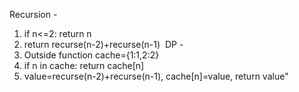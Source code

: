 Recursion -
1. if n<=2: return n
2. return recurse(n-2)+recurse(n-1)
​
DP -
1. Outside function cache={1:1,2:2}
2. if n in cache: return cache[n]
3. value=recurse(n-2)+recurse(n-1), cache[n]=value, return value"